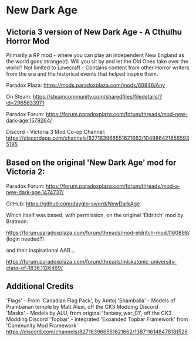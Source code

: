 # New Dark Age
## Victoria 3 version of New Dark Age - A Cthulhu Horror Mod
Primarily a RP mod - where you can play an independent New England as the world goes strange(r). 
Will you sit by and let the Old Ones take over the world? 
Not limited to Lovecraft - Contains content from other Horror writers from the era and the historical events that helped inspire them.

Paradox Plaza:
https://mods.paradoxplaza.com/mods/60846/Any

On Steam: 
https://steamcommunity.com/sharedfiles/filedetails/?id=2965633971

Paradox Forum:
https://forum.paradoxplaza.com/forum/threads/mod-new-dark-age.1579264/

Discord - Victoria 3 Mod Co-op Channel: 
https://discordapp.com/channels/827163966551621662/1049864218565935195 

## Based on the original 'New Dark Age' mod for Victoria 2:
Paradox Forum: https://forum.paradoxplaza.com/forum/threads/mod-a-new-dark-age.1474737/

GitHub: https://github.com/dayglo-sword/NewDarkAge

Which itself was based, with permission, on the original 'Eldritch' mod by Bratmon:

https://forum.paradoxplaza.com/forum/threads/mod-eldritch-mod.1160898/ (login needed?)

and their inspirational AAR...

https://forum.paradoxplaza.com/forum/threads/miskatonic-university-class-of-1836.1126469/

## Additional Credits
'Flags' - From 'Canadian Flag Pack', by Amtoj 
'Shamballa' - Models of Prambanan temple by Matt Alexi, off the CK3 Modding Discord  
'Masks' - Models by ALU, from original 'fantasy_war_01', off the CK3 Modding Discord 
'Topbar' - integrated 'Expanded Topbar Framework' from 'Community Mod Framework' https://discord.com/channels/827163966551621662/1387116148478181526


